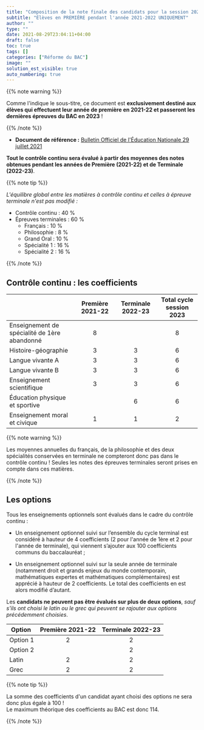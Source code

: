 ```yaml
---
title: "Composition de la note finale des candidats pour la session 2023 du BAC"
subtitle: "Élèves en PREMIÈRE pendant l'année 2021-2022 UNIQUEMENT"
author: ""
type: ""
date: 2021-08-29T23:04:11+04:00
draft: false
toc: true
tags: []
categories: ["Réforme du BAC"]
image: ""
solution_est_visible: true
auto_numbering: true
---
```


{{% note warning %}}

Comme l'indique le sous-titre, ce document est **exclusivement destiné aux élèves qui effectuent leur année de première en 2021-22 et passeront les dernières épreuves du BAC en 2023** !

{{% /note %}}

- **Document de référence :** <a href="https://www.education.gouv.fr/bo/21/Hebdo30/MENE2121270N.htm" >Bulletin Officiel de l'Éducation Nationale 29 juillet 2021</a>

**Tout le contrôle continu sera évalué à partir des moyennes des notes obtenues pendant les années de Première (2021-22) et de Terminale (2022-23)**.

{{% note tip %}}

*L'équilibre global entre les matières à contrôle continu et celles à épreuve terminale n'est pas modifié :*

- Contrôle continu : 40&nbsp;%
- Épreuves terminales : 60&nbsp;%
  - Français : 10&nbsp;%
  - Philosophie : 8&nbsp;%
  - Grand Oral : 10&nbsp;%
  - Spécialité 1 : 16&nbsp;%
  - Spécialité 2 : 16&nbsp;%

{{% /note %}}

## Contrôle continu : les coefficients

| | Première 2021-22 | Terminale 2022-23 | Total cycle session 2023 |
| :---- | :----: | :----: | :----: |
| Enseignement de spécialité de 1ère abandonné | 8 |  | 8 |
| Histoire-géographie | 3 | 3 | 6 |
| Langue vivante A | 3 | 3 | 6 |
| Langue vivante B | 3 | 3 | 6 |
| Enseignement scientifique  | 3 | 3 | 6 |
| Éducation physique et sportive |  | 6 | 6 |
| Enseignement moral et civique | 1 | 1 | 2 |

{{% note warning %}}

Les moyennes annuelles du français, de la philosophie et des deux spécialités conservées en terminale ne compteront donc pas dans le contrôle continu ! Seules les notes des épreuves terminales seront prises en compte dans ces matières.

{{% /note %}}

## Les options

Tous les enseignements optionnels sont évalués dans le cadre du contrôle continu :

- Un enseignement optionnel suivi sur l’ensemble du cycle terminal est considéré à hauteur de 4 coefficients (2 pour l'année de 1ère et 2 pour l'année de terminale), qui viennent s’ajouter aux 100 coefficients communs du baccalauréat ;

- Un enseignement optionnel suivi sur la seule année de terminale (notamment droit et grands enjeux du monde contemporain, mathématiques expertes et mathématiques complémentaires) est apprécié à hauteur de 2 coefficients. Le total des coefficients en est alors modifié d’autant.

Les **candidats ne peuvent pas être évalués sur plus de deux options**, *sauf s'ils ont choisi le latin ou le grec qui peuvent se rajouter aux options précédemment choisies*.
<center>

| Option | Première 2021-22 | Terminale 2022-23 |
| :---- | :----: | :----: |
| Option 1 | 2 | 2 |
| Option 2 |  | 2 |
| Latin | 2 | 2 |
| Grec | 2 | 2 |

</center>

{{% note tip %}}

La somme des coefficients d'un candidat ayant choisi des options ne sera donc plus égale à 100 !\
Le maximum théorique des coefficients au BAC est donc 114.

{{% /note %}}
